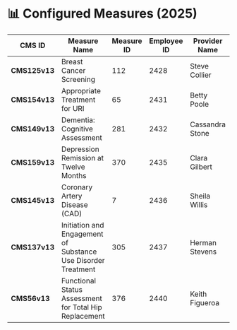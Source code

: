 # 📊 Configured Measures (2025)

| CMS ID        | Measure Name                                                  | Measure ID | Employee ID | Provider Name   | Specification Link                                                | Gateway URL                                                                                                                  | Status                               |
| ------------- | ------------------------------------------------------------- | ---------- | ----------- | --------------- | ----------------------------------------------------------------- | ---------------------------------------------------------------------------------------------------------------------------- | ------------------------------------ |
| **CMS125v13** | Breast Cancer Screening                                       | 112        | 2428        | Steve Collier   | [View Spec](https://static.glaceemr.com/ECQM/2025/CMS125v13.html) | [Open Gateway](https://datagateway.glaceemr.com/DataGatewayMediSpan/eCQMServices/getECQMInfoById?ids=112&reportingYear=2025) | ✅ Completed                          |
| **CMS154v13** | Appropriate Treatment for URI                                 | 65         | 2431        | Betty Poole     | [View Spec](https://static.glaceemr.com/ECQM/2025/CMS154v13.html) | [Open Gateway](https://datagateway.glaceemr.com/DataGatewayMediSpan/eCQMServices/getECQMInfoById?ids=65&reportingYear=2025)  | ✅ Completed                          |
| **CMS149v13** | Dementia: Cognitive Assessment                                | 281        | 2432        | Cassandra Stone | [View Spec](https://static.glaceemr.com/ECQM/2025/CMS149v13.html) | [Open Gateway](https://datagateway.glaceemr.com/DataGatewayMediSpan/eCQMServices/getECQMInfoById?ids=281&reportingYear=2025) | ✅ Completed                          |
| **CMS159v13** | Depression Remission at Twelve Months                         | 370        | 2435        | Clara Gilbert   | [View Spec](https://static.glaceemr.com/ECQM/2025/CMS159v13.html) | [Open Gateway](https://datagateway.glaceemr.com/DataGatewayMediSpan/eCQMServices/getECQMInfoById?ids=370&reportingYear=2025) | ✅ Completed                          |
| **CMS145v13** | Coronary Artery Disease (CAD)                                 | 7          | 2436        | Sheila Willis   | [View Spec](https://static.glaceemr.com/ECQM/2025/CMS145v13.html) | [Open Gateway](https://datagateway.glaceemr.com/DataGatewayMediSpan/eCQMServices/getECQMInfoById?ids=7&reportingYear=2025)   | ⚠️ Needs Attention                        |
| **CMS137v13** | Initiation and Engagement of Substance Use Disorder Treatment | 305        | 2437        | Herman Stevens  | [View Spec](https://static.glaceemr.com/ECQM/2025/CMS137v13.html) | [Open Gateway](https://datagateway.glaceemr.com/DataGatewayMediSpan/eCQMServices/getECQMInfoById?ids=137&reportingYear=2025) | ⚠️ Needs Attention                 |
| **CMS56v13**  | Functional Status Assessment for Total Hip Replacement        | 376        | 2440        | Keith Figueroa  | [View Spec](https://static.glaceemr.com/ECQM/2025/CMS56v13.html)  | [Open Gateway](https://datagateway.glaceemr.com/DataGatewayMediSpan/eCQMServices/getECQMInfoById?ids=376&reportingYear=2025) |  ✅ Completed |


